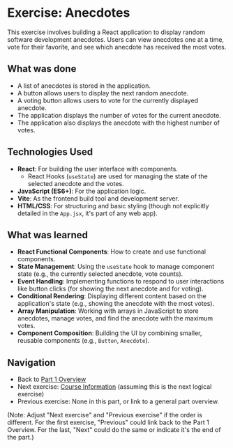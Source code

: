 # Exercise: Anecdotes

This exercise involves building a React application to display random software development anecdotes. Users can view anecdotes one at a time, vote for their favorite, and see which anecdote has received the most votes.

## What was done

- A list of anecdotes is stored in the application.
- A button allows users to display the next random anecdote.
- A voting button allows users to vote for the currently displayed anecdote.
- The application displays the number of votes for the current anecdote.
- The application also displays the anecdote with the highest number of votes.

## Technologies Used

- **React**: For building the user interface with components.
  - React Hooks (`useState`) are used for managing the state of the selected anecdote and the votes.
- **JavaScript (ES6+)**: For the application logic.
- **Vite**: As the frontend build tool and development server.
- **HTML/CSS**: For structuring and basic styling (though not explicitly detailed in the `App.jsx`, it's part of any web app).

## What was learned

- **React Functional Components**: How to create and use functional components.
- **State Management**: Using the `useState` hook to manage component state (e.g., the currently selected anecdote, vote counts).
- **Event Handling**: Implementing functions to respond to user interactions like button clicks (for showing the next anecdote and for voting).
- **Conditional Rendering**: Displaying different content based on the application's state (e.g., showing the anecdote with the most votes).
- **Array Manipulation**: Working with arrays in JavaScript to store anecdotes, manage votes, and find the anecdote with the maximum votes.
- **Component Composition**: Building the UI by combining smaller, reusable components (e.g., `Button`, `Anecdote`).

## Navigation

- Back to [Part 1 Overview](../README.md)
- Next exercise: [Course Information](../courseinfo/README.md) (assuming this is the next logical exercise)
- Previous exercise: None in this part, or link to a general part overview.

(Note: Adjust "Next exercise" and "Previous exercise" if the order is different. For the first exercise, "Previous" could link back to the Part 1 Overview. For the last, "Next" could do the same or indicate it's the end of the part.)
